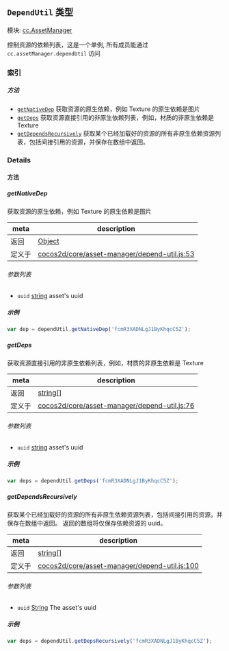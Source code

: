 ## `DependUtil` 类型



模块: [cc.AssetManager](../modules/cc.AssetManager.md)


控制资源的依赖列表，这是一个单例, 所有成员能通过 `cc.assetManager.dependUtil` 访问



### 索引



##### 方法

  - [`getNativeDep`](#getnativedep) 获取资源的原生依赖，例如 Texture 的原生依赖是图片
  - [`getDeps`](#getdeps) 获取资源直接引用的非原生依赖列表，例如，材质的非原生依赖是 Texture
  - [`getDependsRecursively`](#getdependsrecursively) 获取某个已经加载好的资源的所有非原生依赖资源列表，包括间接引用的资源，并保存在数组中返回。



### Details




<!-- Method Block -->
#### 方法


##### getNativeDep

获取资源的原生依赖，例如 Texture 的原生依赖是图片

| meta | description |
|------|-------------|
| 返回 | <a href="https://developer.mozilla.org/en/JavaScript/Reference/Global_Objects/Object" class="crosslink external" target="_blank">Object</a> 
| 定义于 | [cocos2d/core/asset-manager/depend-util.js:53](https://github.com/cocos-creator/engine/blob/793ed1e41a1e981ef927cb5ecccb6f051f942b50/cocos2d/core/asset-manager/depend-util.js#L53) |

###### 参数列表
- `uuid` <a href="https://developer.mozilla.org/en/JavaScript/Reference/Global_Objects/String" class="crosslink external" target="_blank">string</a> asset's uuid

##### 示例

```js
var dep = dependUtil.getNativeDep('fcmR3XADNLgJ1ByKhqcC5Z');
```

##### getDeps

获取资源直接引用的非原生依赖列表，例如，材质的非原生依赖是 Texture

| meta | description |
|------|-------------|
| 返回 | <a href="https://developer.mozilla.org/en/JavaScript/Reference/Global_Objects/String" class="crosslink external" target="_blank">string[]</a> 
| 定义于 | [cocos2d/core/asset-manager/depend-util.js:76](https://github.com/cocos-creator/engine/blob/793ed1e41a1e981ef927cb5ecccb6f051f942b50/cocos2d/core/asset-manager/depend-util.js#L76) |

###### 参数列表
- `uuid` <a href="https://developer.mozilla.org/en/JavaScript/Reference/Global_Objects/String" class="crosslink external" target="_blank">string</a> asset's uuid

##### 示例

```js
var deps = dependUtil.getDeps('fcmR3XADNLgJ1ByKhqcC5Z');
```

##### getDependsRecursively

获取某个已经加载好的资源的所有非原生依赖资源列表，包括间接引用的资源，并保存在数组中返回。
返回的数组将仅保存依赖资源的 uuid。

| meta | description |
|------|-------------|
| 返回 | <a href="https://developer.mozilla.org/en/JavaScript/Reference/Global_Objects/String" class="crosslink external" target="_blank">string[]</a> 
| 定义于 | [cocos2d/core/asset-manager/depend-util.js:100](https://github.com/cocos-creator/engine/blob/793ed1e41a1e981ef927cb5ecccb6f051f942b50/cocos2d/core/asset-manager/depend-util.js#L100) |

###### 参数列表
- `uuid` <a href="https://developer.mozilla.org/en/JavaScript/Reference/Global_Objects/String" class="crosslink external" target="_blank">String</a> The asset's uuid

##### 示例

```js
var deps = dependUtil.getDepsRecursively('fcmR3XADNLgJ1ByKhqcC5Z');
```


